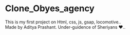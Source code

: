 # Clone_Obyes_agency
This is my first project on Html, css, js, gsap, locomotive..
<br>
Made by Aditya Prashant.
Under-guidence of Sheriyans ❤️..
